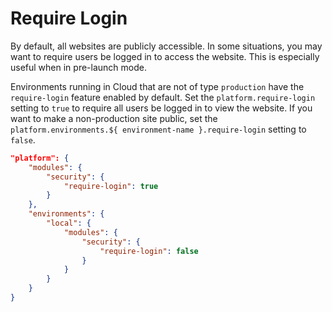 # Require Login

By default, all websites are publicly accessible. In some situations, you may want to require users be logged in to access the website. This is especially useful when in pre-launch mode.

Environments running in Cloud that are not of type `production` have the `require-login` feature enabled by default. Set the `platform.require-login` setting to `true` to require all users be logged in to view the website. If you want to make a non-production site public, set the `platform.environments.${ environment-name }.require-login` setting to `false`.

```json
"platform": {
	"modules": {
		"security": {
			"require-login": true
		}
	},
	"environments": {
		"local": {
			"modules": {
				"security": {
					"require-login": false
				}
			}
		}
	}
}
```
